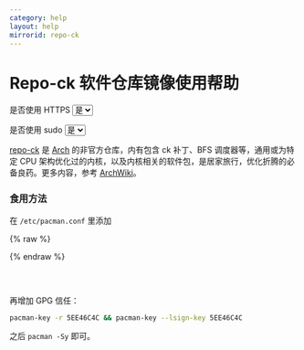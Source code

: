 ```yaml
---
category: help
layout: help
mirrorid: repo-ck
---
```


# Repo-ck 软件仓库镜像使用帮助

<form class="form-inline">
<div class="form-group">
	<label>是否使用 HTTPS</label>
	<select id="http-select" class="form-control content-select" data-target="#content-0">
	  <option data-http_protocol="https://" selected>是</option>
	  <option data-http_protocol="http://">否</option>
	</select>
</div>
</form>


<form class="form-inline">
<div class="form-group">
	<label>是否使用 sudo</label>
	<select id="sudo-select" class="form-control content-select" data-target="#content-0">
	  <option data-sudo="sudo " data-sudoE="sudo -E " selected>是</option>
	  <option data-sudo="" data-sudoE="">否</option>
	</select>
</div>
</form>



[repo-ck](http://repo-ck.com/) 是
[Arch](https://archlinux.org/) 的非官方仓库，内有包含 ck
补丁、BFS
调度器等，通用或为特定 CPU 架构优化过的内核，以及内核相关的软件包，是居家旅行，优化折腾的必备良药。更多内容，参考
[ArchWiki](https://wiki.archlinux.org/index.php/repo-ck)。

### 食用方法

在 `/etc/pacman.conf` 里添加



{% raw %}
<script id="template-0" type="x-tmpl-markup">
[repo-ck]
Server = {{http_protocol}}{{mirror}}/$arch
</script>
{% endraw %}

<p></p>

<pre>
<code id="content-0" class="language-ini" data-template="#template-0" data-select="#http-select,#sudo-select">
</code>
</pre>


再增加 GPG 信任：

```bash
pacman-key -r 5EE46C4C && pacman-key --lsign-key 5EE46C4C
```

之后 `pacman -Sy` 即可。

